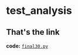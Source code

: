 # test_analysis
## That's the link

**code:** [`final30.py`](https://github.com/dgdata21/test_analysis/blob/main/final30.py)


